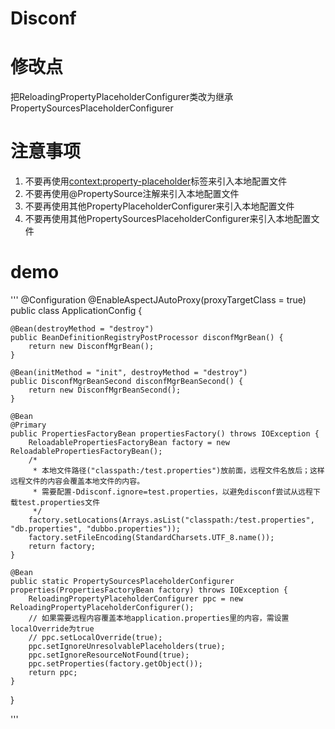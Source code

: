 Disconf 
=======
# 修改点
把ReloadingPropertyPlaceholderConfigurer类改为继承PropertySourcesPlaceholderConfigurer

# 注意事项
1. 不要再使用<context:property-placeholder>标签来引入本地配置文件
2. 不要再使用@PropertySource注解来引入本地配置文件
3. 不要再使用其他PropertyPlaceholderConfigurer来引入本地配置文件
4. 不要再使用其他PropertySourcesPlaceholderConfigurer来引入本地配置文件

# demo
'''
@Configuration
@EnableAspectJAutoProxy(proxyTargetClass = true)
public class ApplicationConfig {
 
    @Bean(destroyMethod = "destroy")
    public BeanDefinitionRegistryPostProcessor disconfMgrBean() {
        return new DisconfMgrBean();
    }
 
    @Bean(initMethod = "init", destroyMethod = "destroy")
    public DisconfMgrBeanSecond disconfMgrBeanSecond() {
        return new DisconfMgrBeanSecond();
    }
 
    @Bean
    @Primary
    public PropertiesFactoryBean propertiesFactory() throws IOException {
        ReloadablePropertiesFactoryBean factory = new ReloadablePropertiesFactoryBean();
        /*
         * 本地文件路径("classpath:/test.properties")放前面，远程文件名放后；这样远程文件的内容会覆盖本地文件的内容。
         * 需要配置-Ddisconf.ignore=test.properties，以避免disconf尝试从远程下载test.properties文件
         */
        factory.setLocations(Arrays.asList("classpath:/test.properties", "db.properties", "dubbo.properties"));
        factory.setFileEncoding(StandardCharsets.UTF_8.name());
        return factory;
    }
 
    @Bean
    public static PropertySourcesPlaceholderConfigurer properties(PropertiesFactoryBean factory) throws IOException {
        ReloadingPropertyPlaceholderConfigurer ppc = new ReloadingPropertyPlaceholderConfigurer();
        // 如果需要远程内容覆盖本地application.properties里的内容，需设置localOverride为true
        // ppc.setLocalOverride(true);
        ppc.setIgnoreUnresolvablePlaceholders(true);
        ppc.setIgnoreResourceNotFound(true);
        ppc.setProperties(factory.getObject());
        return ppc;
    }
 
}

'''
